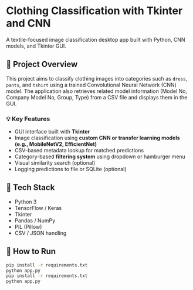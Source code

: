 # Clothing Classification with Tkinter and CNN

A textile-focused image classification desktop app built with Python, CNN models, and Tkinter GUI.

## 📌 Project Overview

This project aims to classify clothing images into categories such as `dress`, `pants`, and `tshirt` using a trained Convolutional Neural Network (CNN) model. The application also retrieves related model information (Model No, Company Model No, Group, Type) from a CSV file and displays them in the GUI.

### 💡 Key Features

- GUI interface built with **Tkinter**
- Image classification using **custom CNN or transfer learning models (e.g., MobileNetV2, EfficientNet)**
- CSV-based metadata lookup for matched predictions
- Category-based **filtering system** using dropdown or hamburger menu
- Visual similarity search (optional)
- Logging predictions to file or SQLite (optional)

## 🧠 Tech Stack

- Python 3
- TensorFlow / Keras
- Tkinter
- Pandas / NumPy
- PIL (Pillow)
- CSV / JSON handling

## 🚀 How to Run

```bash
pip install -r requirements.txt
python app.py
pip install -r requirements.txt
python app.py
